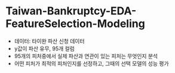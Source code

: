 # Taiwan-Bankruptcy-EDA-FeatureSelection-Modeling

- 데이터: 타이완 파산 신청 데이터
- y값이 파산 유무, 95개 컬럼
- 95개의 피처중에서 실제 파산과 연관이 있는 피처는 무엇인지 분석
- 어떤 피처가 최적의 피처인지를 선정하고, 그때의 선택 모델의 성능 평가
